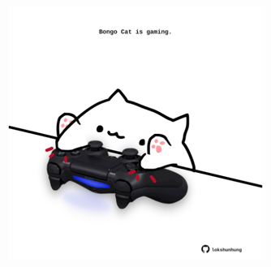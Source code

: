 <!-- built at 01/02/2023, 17:01:02 UTC -->
<p align="center">
  <img width="500" height="500" src="./ReadmeImage.svg">
</p>
